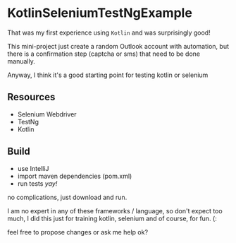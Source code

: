# KotlinSeleniumTestNgExample
That was my first experience using `Kotlin` and was surprisingly good!

This mini-project just create a random Outlook account with automation, but there is a confirmation step (captcha or sms) that need to be done manually.

Anyway, I think it's a good starting point for testing kotlin or selenium

## Resources
- Selenium Webdriver
- TestNg
- Kotlin

## Build
- use IntelliJ
- import maven dependencies (pom.xml)
- run tests _*yay!*_

no complications, just download and run.

I am no expert in any of these frameworks / language, so don't expect too much, I did this just for training kotlin, selenium and of course, for fun.  (:

feel free to propose changes or ask me help ok?

